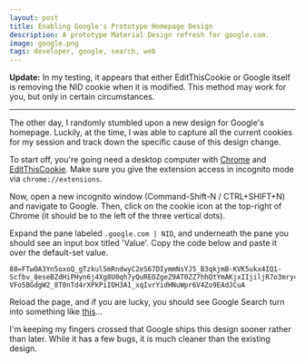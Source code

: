 ```yaml
---
layout: post
title: Enabling Google's Prototype Homepage Design
description: A prototype Material Design refresh for google.com.
image: google.png
tags: developer, google, search, web
---
```


**Update:** In my testing, it appears that either EditThisCookie or Google itself is removing the NID cookie when it is modified. This method may work for you, but only in certain circumstances.

---

The other day, I randomly stumbled upon a new design for Google's homepage. Luckily, at the time, I was able to capture all the current cookies for my session and track down the specific cause of this design change.

To start off, you're going need a desktop computer with [Chrome](https://www.google.com/chrome/) and [EditThisCookie](https://chrome.google.com/webstore/detail/editthiscookie/fngmhnnpilhplaeedifhccceomclgfbg). Make sure you give the extension access in incognito mode via `chrome://extensions`.

<null></null>

Now, open a new incognito window (Command-Shift-N / CTRL+SHIFT+N) and navigate to Google. Then, click on the cookie icon at the top-right of Chrome (it should be to the left of the three vertical dots).

Expand the pane labeled `.google.com | NID`, and underneath the pane you should see an input box titled 'Value'. Copy the code below and paste it over the default-set value.

```
88=FTwOA3Yn5oxoQ_gTzkul5mRndwyC2eS67DIymmNsYJ5_B3qkjmB-KVK5ukx4IQ1-Scfbv_8eseBZdHiPHyn6j4Xg8U0qh7yQuREOZgeZ9AT0ZZ7hhQtYmAKjxIIjiljR7o3mry4lnjIXExi-VFo5BGdgW2_8T0nTd4rXPkPiIOH3A1_xqIvrYidHNuWpr6V4Zo9EAdJCuA
```

Reload the page, and if you are lucky, you should see Google Search turn into something like [this](https://imgur.com/lDBidtu)...

I'm keeping my fingers crossed that Google ships this design sooner rather than later. While it has a few bugs, it is much cleaner than the existing design.
